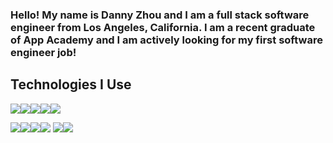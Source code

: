 
### Hello! My name is Danny Zhou and I am a full stack software engineer from Los Angeles, California. I am a recent graduate of App Academy and I am actively looking for my first software engineer job! 


## Technologies I Use


<img src="https://img.shields.io/badge/JavaScript-F7DF1E?style=for-the-badge&logo=javascript&logoColor=black" /><img src="https://img.shields.io/badge/PostgreSQL-316192?style=for-the-badge&logo=postgresql&logoColor=white" /><img src="https://img.shields.io/badge/Express.js-000000?style=for-the-badge&logo=express&logoColor=white" /><img src="https://img.shields.io/badge/React-20232A?style=for-the-badge&logo=react&logoColor=61DAFB" /><img src="https://img.shields.io/badge/Git-F05032?style=for-the-badge&logo=git&logoColor=white" />

<img src="https://img.shields.io/badge/Redux-593D88?style=for-the-badge&logo=redux&logoColor=white"><img src="https://img.shields.io/badge/CSS-239120?&style=for-the-badge&logo=css3&logoColor=white"><img src="https://img.shields.io/badge/Flask-000000?style=for-the-badge&logo=flask&logoColor=white%22%3E" /><img src="https://img.shields.io/badge/Node.js-43853D?style=for-the-badge&logo=node.js&logoColor=white%22/%3E" /> <img src="https://img.shields.io/badge/HTML5-E34F26?style=for-the-badge&logo=html5&logoColor=white" /><img src="https://img.shields.io/badge/Python-3776AB?style=for-the-badge&logo=python&logoColor=white" />


